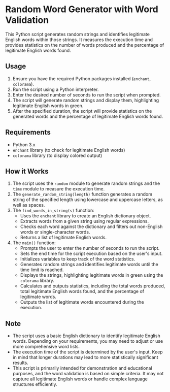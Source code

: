# Random Word Generator with Word Validation

This Python script generates random strings and identifies legitimate English words within those strings. It measures the execution time and provides statistics on the number of words produced and the percentage of legitimate English words found.

## Usage

1. Ensure you have the required Python packages installed (`enchant`, `colorama`).
2. Run the script using a Python interpreter.
3. Enter the desired number of seconds to run the script when prompted.
4. The script will generate random strings and display them, highlighting legitimate English words in green.
5. After the specified duration, the script will provide statistics on the generated words and the percentage of legitimate English words found.

## Requirements

- Python 3.x
- `enchant` library (to check for legitimate English words)
- `colorama` library (to display colored output)

## How it Works

1. The script uses the `random` module to generate random strings and the `time` module to measure the execution time.
2. The `generate_random_string(length)` function generates a random string of the specified length using lowercase and uppercase letters, as well as spaces.
3. The `find_words_in_string(s)` function:
   - Uses the `enchant` library to create an English dictionary object.
   - Extracts words from a given string using regular expressions.
   - Checks each word against the dictionary and filters out non-English words or single-character words.
   - Returns a list of legitimate English words.
4. The `main()` function:
   - Prompts the user to enter the number of seconds to run the script.
   - Sets the end time for the script execution based on the user's input.
   - Initializes variables to keep track of the word statistics.
   - Generates random strings and identifies legitimate words until the time limit is reached.
   - Displays the strings, highlighting legitimate words in green using the `colorama` library.
   - Calculates and outputs statistics, including the total words produced, total legitimate English words found, and the percentage of legitimate words.
   - Outputs the list of legitimate words encountered during the execution.

## Note

- The script uses a basic English dictionary to identify legitimate English words. Depending on your requirements, you may need to adjust or use more comprehensive word lists.
- The execution time of the script is determined by the user's input. Keep in mind that longer durations may lead to more statistically significant results.
- This script is primarily intended for demonstration and educational purposes, and the word validation is based on simple criteria. It may not capture all legitimate English words or handle complex language structures efficiently.